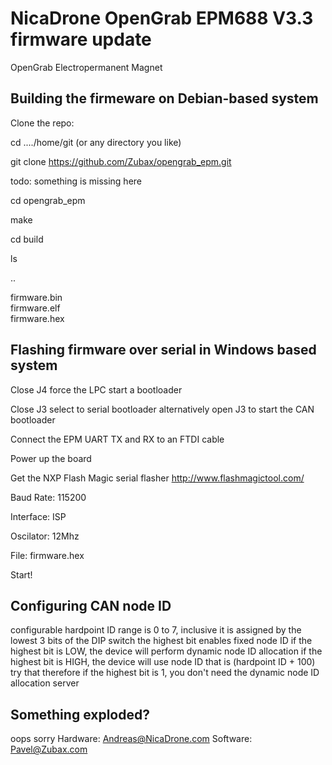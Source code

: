 # NicaDrone OpenGrab EPM688 V3.3 firmware update

OpenGrab Electropermanent Magnet



## Building the firmeware on Debian-based system


Clone the repo:

cd ..../home/git (or any directory you like)

git clone https://github.com/Zubax/opengrab_epm.git

todo: something is missing here

cd opengrab_epm

make

cd build

ls

..

firmware.bin  
firmware.elf  
firmware.hex  

## Flashing firmware over serial in Windows based system

Close J4 force the LPC start a bootloader

Close J3 select to serial bootloader 
alternatively open J3 to start the CAN bootloader

Connect the EPM UART TX and RX to an FTDI cable

Power up the board 

Get the NXP Flash Magic serial flasher
http://www.flashmagictool.com/

Baud Rate: 115200

Interface: ISP

Oscilator: 12Mhz

File: firmware.hex

Start!


## Configuring CAN node ID

configurable hardpoint ID range is 0 to 7, inclusive
it is assigned by the lowest 3 bits of the DIP switch
the highest bit enables fixed node ID
if the highest bit is LOW, the device will perform dynamic node ID allocation
if the highest bit is HIGH, the device will use node ID that is (hardpoint ID + 100)
try that
therefore if the highest bit is 1, you don't need the dynamic node ID allocation server

## Something exploded?

oops sorry
Hardware:
Andreas@NicaDrone.com
Software:
Pavel@Zubax.com
